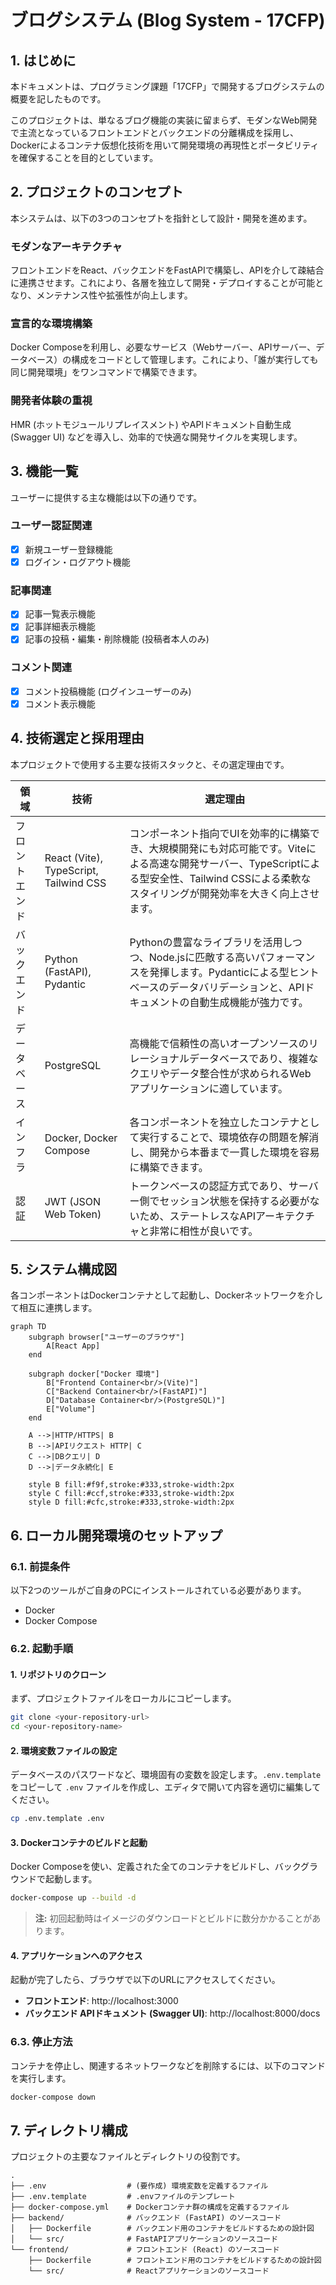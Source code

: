 # ブログシステム (Blog System - 17CFP)

## 1. はじめに

本ドキュメントは、プログラミング課題「17CFP」で開発するブログシステムの概要を記したものです。

このプロジェクトは、単なるブログ機能の実装に留まらず、モダンなWeb開発で主流となっているフロントエンドとバックエンドの分離構成を採用し、Dockerによるコンテナ仮想化技術を用いて開発環境の再現性とポータビリティを確保することを目的としています。

## 2. プロジェクトのコンセプト

本システムは、以下の3つのコンセプトを指針として設計・開発を進めます。

### モダンなアーキテクチャ
フロントエンドをReact、バックエンドをFastAPIで構築し、APIを介して疎結合に連携させます。これにより、各層を独立して開発・デプロイすることが可能となり、メンテナンス性や拡張性が向上します。

### 宣言的な環境構築
Docker Composeを利用し、必要なサービス（Webサーバー、APIサーバー、データベース）の構成をコードとして管理します。これにより、「誰が実行しても同じ開発環境」をワンコマンドで構築できます。

### 開発者体験の重視
HMR (ホットモジュールリプレイスメント) やAPIドキュメント自動生成 (Swagger UI) などを導入し、効率的で快適な開発サイクルを実現します。

## 3. 機能一覧

ユーザーに提供する主な機能は以下の通りです。

### ユーザー認証関連
- [x] 新規ユーザー登録機能
- [x] ログイン・ログアウト機能

### 記事関連
- [x] 記事一覧表示機能
- [x] 記事詳細表示機能
- [x] 記事の投稿・編集・削除機能 (投稿者本人のみ)

### コメント関連
- [x] コメント投稿機能 (ログインユーザーのみ)
- [x] コメント表示機能

## 4. 技術選定と採用理由

本プロジェクトで使用する主要な技術スタックと、その選定理由です。

| 領域 | 技術 | 選定理由 |
|---|---|---|
| フロントエンド | React (Vite), TypeScript, Tailwind CSS | コンポーネント指向でUIを効率的に構築でき、大規模開発にも対応可能です。Viteによる高速な開発サーバー、TypeScriptによる型安全性、Tailwind CSSによる柔軟なスタイリングが開発効率を大きく向上させます。 |
| バックエンド | Python (FastAPI), Pydantic | Pythonの豊富なライブラリを活用しつつ、Node.jsに匹敵する高いパフォーマンスを発揮します。Pydanticによる型ヒントベースのデータバリデーションと、APIドキュメントの自動生成機能が強力です。 |
| データベース | PostgreSQL | 高機能で信頼性の高いオープンソースのリレーショナルデータベースであり、複雑なクエリやデータ整合性が求められるWebアプリケーションに適しています。 |
| インフラ | Docker, Docker Compose | 各コンポーネントを独立したコンテナとして実行することで、環境依存の問題を解消し、開発から本番まで一貫した環境を容易に構築できます。 |
| 認証 | JWT (JSON Web Token) | トークンベースの認証方式であり、サーバー側でセッション状態を保持する必要がないため、ステートレスなAPIアーキテクチャと非常に相性が良いです。 |

## 5. システム構成図

各コンポーネントはDockerコンテナとして起動し、Dockerネットワークを介して相互に連携します。

```mermaid
graph TD
    subgraph browser["ユーザーのブラウザ"]
        A[React App]
    end

    subgraph docker["Docker 環境"]
        B["Frontend Container<br/>(Vite)"]
        C["Backend Container<br/>(FastAPI)"]
        D["Database Container<br/>(PostgreSQL)"]
        E["Volume"]
    end

    A -->|HTTP/HTTPS| B
    B -->|APIリクエスト HTTP| C
    C -->|DBクエリ| D
    D -->|データ永続化| E

    style B fill:#f9f,stroke:#333,stroke-width:2px
    style C fill:#ccf,stroke:#333,stroke-width:2px
    style D fill:#cfc,stroke:#333,stroke-width:2px
```

## 6. ローカル開発環境のセットアップ

### 6.1. 前提条件

以下2つのツールがご自身のPCにインストールされている必要があります。

- Docker
- Docker Compose

### 6.2. 起動手順

#### 1. リポジトリのクローン
まず、プロジェクトファイルをローカルにコピーします。

```bash
git clone <your-repository-url>
cd <your-repository-name>
```

#### 2. 環境変数ファイルの設定
データベースのパスワードなど、環境固有の変数を設定します。`.env.template` をコピーして `.env` ファイルを作成し、エディタで開いて内容を適切に編集してください。

```bash
cp .env.template .env
```

#### 3. Dockerコンテナのビルドと起動
Docker Composeを使い、定義された全てのコンテナをビルドし、バックグラウンドで起動します。

```bash
docker-compose up --build -d
```

> **注:** 初回起動時はイメージのダウンロードとビルドに数分かかることがあります。

#### 4. アプリケーションへのアクセス
起動が完了したら、ブラウザで以下のURLにアクセスしてください。

- **フロントエンド**: http://localhost:3000
- **バックエンド APIドキュメント (Swagger UI)**: http://localhost:8000/docs

### 6.3. 停止方法

コンテナを停止し、関連するネットワークなどを削除するには、以下のコマンドを実行します。

```bash
docker-compose down
```

## 7. ディレクトリ構成

プロジェクトの主要なファイルとディレクトリの役割です。

```
.
├── .env                  # (要作成) 環境変数を定義するファイル
├── .env.template         # .envファイルのテンプレート
├── docker-compose.yml    # Dockerコンテナ群の構成を定義するファイル
├── backend/              # バックエンド (FastAPI) のソースコード
│   ├── Dockerfile        # バックエンド用のコンテナをビルドするための設計図
│   └── src/              # FastAPIアプリケーションのソースコード
└── frontend/             # フロントエンド (React) のソースコード
    ├── Dockerfile        # フロントエンド用のコンテナをビルドするための設計図
    └── src/              # Reactアプリケーションのソースコード
```
